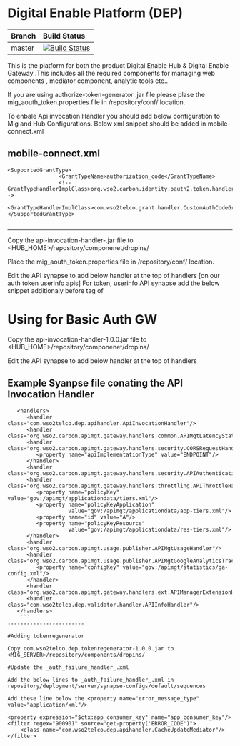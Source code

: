 # Digital Enable Platform (DEP)



| Branch | Build Status |
| :------------ |:-------------
| master | [![Build Status](http://ci.wso2telco.com/job/component-dep/badge/icon)](http://ci.wso2telco.com/job/component-dep/)


This is the platform for both the product Digital Enable Hub &  Digital Enable Gateway .This includes all the required components for managing web components , mediator component, analytic tools etc..


If you are using authorize-token-generator .jar file please plase the mig_aouth_token.properties file in <HUB HOME>/repository/conf/ location.
  
  To enbale Api invocation Handler you should add below configuration to Mig and Hub Configurations.
Below xml snippet should be added in mobile-connect.xml  

mobile-connect.xml
---------------------
```
<SupportedGrantType>
                <GrantTypeName>authorization_code</GrantTypeName>
                <!--GrantTypeHandlerImplClass>org.wso2.carbon.identity.oauth2.token.handlers.grant.AuthorizationCodeGrantHandler</GrantTypeHandlerImplClass-->
                <GrantTypeHandlerImplClass>com.wso2telco.grant.handler.CustomAuthCodeGrant</GrantTypeHandlerImplClass>
</SupportedGrantType>
  
 ```
------------------------


Copy the api-invocation-handler-<version>.jar file to <HUB_HOME>/repository/componenet/dropins/

Place the mig_aouth_token.properties file in /repository/conf/ location.

Edit the API synapse to add below handler at the top of handlers [on our auth token userinfo apis]
<handler class="com.wso2telco.dep.apihandler.ApiInvocationHandler"/>
For token, userinfo API synapse add the below snippet additionaly before <send> tag of <inSequence>


# Using for Basic Auth GW

Copy the api-invocation-handler-1.0.0.jar file to <HUB_HOME>/repository/componenet/dropins/

Edit the API synapse to add below handler at the top of handlers 

Example Syanpse file conating the API Invocation Handler
---------------------
```
   <handlers>
      <handler class="com.wso2telco.dep.apihandler.ApiInvocationHandler"/>
      <handler class="org.wso2.carbon.apimgt.gateway.handlers.common.APIMgtLatencyStatsHandler"/>
      <handler class="org.wso2.carbon.apimgt.gateway.handlers.security.CORSRequestHandler">
         <property name="apiImplementationType" value="ENDPOINT"/>
      </handler>
      <handler class="org.wso2.carbon.apimgt.gateway.handlers.security.APIAuthenticationHandler"/>
      <handler class="org.wso2.carbon.apimgt.gateway.handlers.throttling.APIThrottleHandler">
         <property name="policyKey" value="gov:/apimgt/applicationdata/tiers.xml"/>
         <property name="policyKeyApplication"
                   value="gov:/apimgt/applicationdata/app-tiers.xml"/>
         <property name="id" value="A"/>
         <property name="policyKeyResource"
                   value="gov:/apimgt/applicationdata/res-tiers.xml"/>
      </handler>
      <handler class="org.wso2.carbon.apimgt.usage.publisher.APIMgtUsageHandler"/>
      <handler class="org.wso2.carbon.apimgt.usage.publisher.APIMgtGoogleAnalyticsTrackingHandler">
         <property name="configKey" value="gov:/apimgt/statistics/ga-config.xml"/>
      </handler>
      <handler class="org.wso2.carbon.apimgt.gateway.handlers.ext.APIManagerExtensionHandler"/>
      <handler class="com.wso2telco.dep.validator.handler.APIInfoHandler"/>
   </handlers>
    ```
------------------------

#Adding tokenregenerator

Copy com.wso2telco.dep.tokenregenerator-1.0.0.jar to <MIG_SERVER>/repository/components/dropins/

#Update the _auth_failure_handler_.xml

Add the below lines to _auth_failure_handler_.xml in repository/deployment/server/synapse-configs/default/sequences
  
Add these line below the <property name="error_message_type" value="application/xml"/>

```
    <property expression="$ctx:app_consumer_key" name="app_consumer_key"/>
    <filter regex="900901" source="get-property('ERROR_CODE')">
        <class name="com.wso2telco.dep.apihandler.CacheUpdateMediator"/>
    </filter>
```
